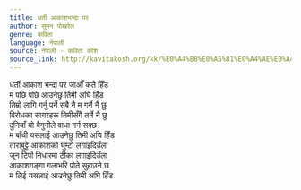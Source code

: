 ```yaml
---
title: धर्ती आकाशभन्दा पर
author: सुमन पोखरेल
genre: कविता
language: नेपाली
source: नेपाली - कविता कोश
source_link: http://kavitakosh.org/kk/%E0%A4%B8%E0%A5%81%E0%A4%AE%E0%A4%A8_%E0%A4%AA%E0%A5%8B%E0%A4%96%E0%A4%B0%E0%A5%87%E0%A4%B2
---
```


धर्ती आकाश भन्दा पर जाऔँ कतै हिँड  
म पछि पछि आउनेछु तिमी अघि हिँड  
तिम्रो लागि गर्नु पर्ने सबै नै म गर्ने नै छु  
विरोधका सागरहरू तिमीसँगै तर्ने नै छु  
दुनियाँ यो बैगुनीले वाधा गर्न सक्छ  
म बाँधी यसलाई आउनेछु तिमी अघि हिँड  
ताराबुट्टे आकाशको घुम्टो लगाइदिउँला  
जून टिपी निधारमा टीका लगाइदिउँला  
आकाशगङ्गा गलाभरि पोते सुहाउने छ  
म लिई यसलाई आउनेछु तिमी अघि हिँड

